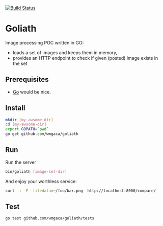 [![Build Status](https://travis-ci.org/wmgaca/goliath.svg?branch=master)](https://travis-ci.org/wmgaca/goliath)

# Goliath
Image processing POC written in GO:
* loads a set of images and keeps them in memory,
* provides an HTTP endpoint to check if given (posted) image exists in the set

## Prerequisites
* [Go](http://golang.org) would be nice.

## Install
```bash
mkdir [my-awsome-dir]
cd [my-awsome-dir]
export GOPATH=`pwd`
go get github.com/wmgaca/goliath
```

## Run
Run the server
```bash
bin/goliath [image-set-dir]
```

And enjoy your worthless service:
```bash
curl -i -F -filedata=~/foo/bar.png  http://localhost:8000/compare/
```

## Test

```bash
go test github.com/wmgaca/goliath/tests
```
